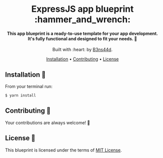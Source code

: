 <h1 align="center">
  ExpressJS app blueprint :hammer_and_wrench:
</h1>

<h4 align="center">
  This app blueprint is a ready-to-use template for your app development.
  <br>
  It's fully functional and designed to fit your needs. 🧬
</h4>

<p align="center">
  Built with :heart: by <a href="https://www.linkedin.com/in/b3ns44d/" target="_blank">B3ns44d</a>.
</p>

<p align="center">
<a href="#installation-rocket">Installation</a> •
<a href="#contributing-handshake">Contributing</a> •
<a href="#license-page_facing_up">License</a>

</p>

## Installation :rocket:

From your terminal run:

```bash
$ yarn install
```

## Contributing :handshake:

Your contributions are always welcome! 🎉

## License :page_facing_up:

This blueprint is licensed under the terms of [MIT License](https://github.com/B3ns44d/express-blueprint/blob/4d74bcf504d1e705d4f6f55d5ec817f6c4be4ae6/LICENSE).
